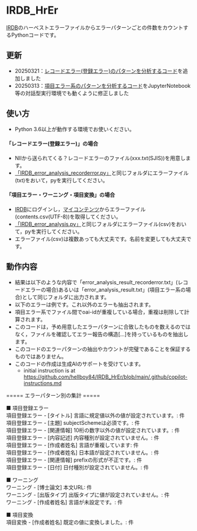 # IRDB_HrEr
[IRDB](https://irdb.nii.ac.jp/)のハーベストエラーファイルからエラーパターンごとの件数をカウントするPythonコードです。

## 更新
- 20250321：[レコードエラー(登録エラー)のパターンを分析するコード](https://github.com/hellboy84/IRDB_HrEr/blob/main/IRDB_error_analysis_recorderror.py)を追加しました
- 20250313：[項目エラー系のパターンを分析するコード](https://github.com/hellboy84/IRDB_HrEr/blob/main/IRDB_error_analysis.py)をJupyterNotebook等の対話型実行環境でも動くように修正しました

## 使い方
- Python 3.6以上が動作する環境でお使いください。
#### 「レコードエラー(登録エラー)」の場合
- NIIから送られてくる？レコードエラーのファイル(xxx.txt(SJIS))を用意します。
- [「IRDB_error_analysis_recorderror.py」](https://github.com/hellboy84/IRDB_HrEr/blob/main/IRDB_error_analysis_recorderror.py)と同じフォルダにエラーファイル(txt)をおいて，pyを実行してください。
#### 「項目エラー・ワーニング・項目変換」の場合
- [IRDB](https://irdb.nii.ac.jp/)にログインし，[マイコンテンツ](https://irdb.nii.ac.jp/usercontents)からエラーファイル(contents.csv(UTF-8))を取得してください。
- [「IRDB_error_analysis.py」](https://github.com/hellboy84/IRDB_HrEr/blob/main/IRDB_error_analysis.py)と同じフォルダにエラーファイル(csv)をおいて，pyを実行してください。
- エラーファイル(csv)は複数あっても大丈夫です。名前を変更しても大丈夫です。

## 動作内容
- 結果は以下のような内容で「error_analysis_result_recorderror.txt」(レコードエラーの場合)あるいは「error_analysis_result.txt」(項目エラー系の場合)として同じフォルダに出力されます。
- 以下のエラーは例です。これ以外のエラーも抽出されます。
- 項目エラー系でファイル間でoai-idが重複している場合，重複は削除して計算されます。
- このコードは，予め用意したエラーパターンに合致したものを数えるのではなく，ファイルを確認してエラー報告の構造[...]を持っているものを抽出します。
- このコードのエラーパターンの抽出やカウントが完璧であることを保証するものではありません。
- このコードの作成は生成AIのサポートを受けています。
    - initial instruction is at https://github.com/hellboy84/IRDB_HrEr/blob/main/.github/copilot-instructions.md

===== エラーパターン別の集計 =====    
    
■ 項目登録エラー  
項目登録エラー - [タイトル] 言語に規定値以外の値が設定されています。: 件  
項目登録エラー - [主題] subjectSchemeは必須です。: 件  
項目登録エラー - [関連情報] 10桁の数字以外の値が設定されています。: 件  
項目登録エラー - [内容記述] 内容種別が設定されていません。: 件  
項目登録エラー - [作成者姓名] 言語が重複しています: 件  
項目登録エラー - [作成者姓名] 日本語が設定されていません。: 件  
項目登録エラー - [関連情報] prefixの形式が不正です。: 件  
項目登録エラー - [日付] 日付種別が設定されていません。: 件  
  
■ ワーニング  
ワーニング - [博士論文] 本文URL: 件  
ワーニング - [出版タイプ] 出版タイプに値が設定されていません。: 件  
ワーニング - [作成者姓名] 言語が未設定です。: 件  
  
■ 項目変換  
項目変換 - [作成者姓名] 既定の値に変換しました。: 件  

